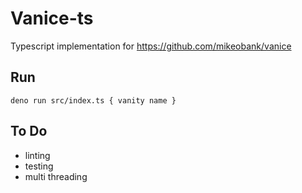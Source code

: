# Vanice-ts

Typescript implementation for https://github.com/mikeobank/vanice

## Run

```
deno run src/index.ts { vanity name }
```

## To Do
- linting
- testing
- multi threading
